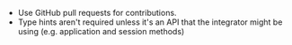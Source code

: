 * Use GitHub pull requests for contributions.
* Type hints aren't required unless it's an API that the integrator might be
using (e.g. application and session methods)
